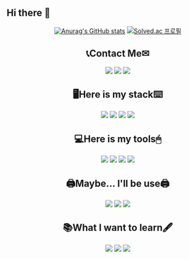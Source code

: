 <h2 align:center> Hi there 👋 </h2>

<div align="center" >

[![Anurag's GitHub stats](https://github-readme-stats.vercel.app/api?username=12xii)](https://github.com/12xii/github-readme-stats)
[![Solved.ac
프로필](http://mazassumnida.wtf/api/v2/generate_badge?boj=12_xii)](https://solved.ac/12_xii) <a margin-right=30px/> 
  ## <b> 📞Contact Me✉ </b>
  
<a href=https://www.instagram.com/ur12xii/><img src="https://img.shields.io/badge/Insta-E4405F?style=square&logo=Instagram&logoColor=white"/></a> <img src="https://img.shields.io/badge/ur12xii@gmail.com-EA4335?style=square&logo=Gmail&logoColor=white"/> <a href="www.linkedin.com/in/yus0"><img src="https://img.shields.io/badge/LinkedIn-0A66C2?style=flat-square&logo=LinkedIn&logoColor=white"/></a>
  
  
  
  ## <b> 🖥Here is my stack⌨ </b>

<img src="https://img.shields.io/badge/JavaScript-F7DF1E?style=flat-square&logo=JavaScript&logoColor=white"/> <img src="https://img.shields.io/badge/Node.js-339933?style=flat-square&logo=Node.js&logoColor=white"/> <img src="https://img.shields.io/badge/Express-000000?style=flat-square&logo=Express&logoColor=white"/> <img src="https://img.shields.io/badge/MySQL-4479A1?style=flat-square&logo=MySQL&logoColor=white"/>



  ## <b> 💻Here is my tools🖱 </b>
<img src="https://img.shields.io/badge/VSCode-007ACC?style=flat-square&logo=Visual Studio Code&logoColor=white"/> <img src="https://img.shields.io/badge/Notion-000000?style=flat-square&logo=Notion&logoColor=white"/> <img src="https://img.shields.io/badge/Git-f05032?style=flat-square&logo=Git&logoColor=white"/> <img src="https://img.shields.io/badge/GitHub-181717?style=flat-square&logo=GitHub&logoColor=white"/>



  ## <b> 🖨Maybe... I'll be use🖨 </b>
<img src="https://img.shields.io/badge/AWS-232F3E?style=flat-square&logo=Amazon AWS&logoColor=white"/> <img src="https://img.shields.io/badge/Docker-2496ED?style=flat-square&logo=Docker&logoColor=white"/> <img src="https://img.shields.io/badge/Kubernetes-326CE5?style=flat-square&logo=Kubernetes&logoColor=white"/>



  ## <b> 📚What I want to learn🖋 </b>
<img src="https://img.shields.io/badge/MongoDB-47A248?style=flat-square&logo=MongoDB&logoColor=white"/> <img src="https://img.shields.io/badge/React-61DAFB?style=flat-square&logo=React&logoColor=white"/> <img src="https://img.shields.io/badge/React Native-61DAFB?style=flat-square&logo=React&logoColor=white"/>

  
</div>
